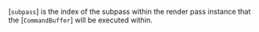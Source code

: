 [`subpass`] is the index of the subpass within the render pass
instance that the [`CommandBuffer`] will be executed within.